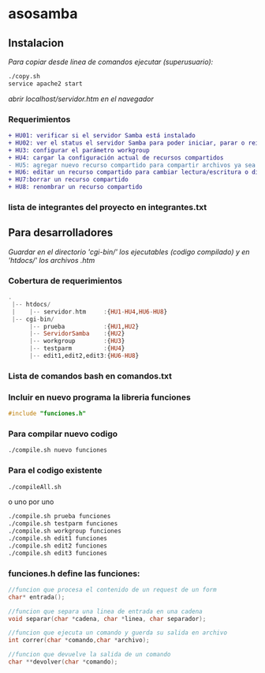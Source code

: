 # asosamba
## Instalacion
_Para copiar desde linea de comandos ejecutar (superusuario):_
```sh
./copy.sh
service apache2 start
```
_abrir localhost/servidor.htm en el navegador_

### Requerimientos
```diff
+ HU01: verificar si el servidor Samba está instalado
+ HU02: ver el status el servidor Samba para poder iniciar, parar o reiniciar el servidor
+ HU3: configurar el parámetro workgroup 
+ HU4: cargar la configuración actual de recursos compartidos
- HU5: agregar nuevo recurso compartido para compartir archivos ya sea escritura o lectura
+ HU6: editar un recurso compartido para cambiar lectura/escritura o directorio
+ HU7:borrar un recurso compartido 
+ HU8: renombrar un recurso compartido
```

### lista de integrantes del proyecto en integrantes.txt

## Para desarrolladores
_Guardar en el directorio 'cgi-bin/' los ejecutables (codigo compilado) y en 'htdocs/' los archivos .htm_
### Cobertura de requerimientos
```hs
.
 |-- htdocs/
 |    |-- servidor.htm     :{HU1-HU4,HU6-HU8}
 |-- cgi-bin/
      |-- prueba           :{HU1,HU2}
      |-- ServidorSamba    :{HU2}
      |-- workgroup        :{HU3}
      |-- testparm         :{HU4}
      |-- edit1,edit2,edit3:{HU6-HU8}
```	
### Lista de comandos bash en comandos.txt

### Incluir en nuevo programa la libreria funciones
```c
#include "funciones.h"
```
### Para compilar nuevo codigo 
```sh
./compile.sh nuevo funciones
```
### Para el codigo existente
```sh
./compileAll.sh
```
o uno por uno
```sh
./compile.sh prueba funciones
./compile.sh testparm funciones
./compile.sh workgroup funciones
./compile.sh edit1 funciones
./compile.sh edit2 funciones
./compile.sh edit3 funciones
```


### funciones.h define las funciones: 
```c
//funcion que procesa el contenido de un request de un form
char* entrada(); 

//funcion que separa una linea de entrada en una cadena
void separar(char *cadena, char *linea, char separador);

//funcion que ejecuta un comando y guerda su salida en archivo
int correr(char *comando,char *archivo);

//funcion que devuelve la salida de un comando
char **devolver(char *comando);
```
